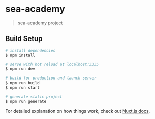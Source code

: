 # sea-academy

> sea-academy project

## Build Setup

``` bash
# install dependencies
$ npm install

# serve with hot reload at localhost:3335
$ npm run dev

# build for production and launch server
$ npm run build
$ npm run start

# generate static project
$ npm run generate
```

For detailed explanation on how things work, check out [Nuxt.js docs](https://nuxtjs.org).
